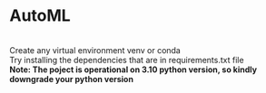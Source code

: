 
<h1>AutoML</h1>
<br>
<para>Create any virtual environment venv or conda</para>
<br>
<para>Try installing the dependencies that are in requirements.txt file</para>
<br>
<para><b>Note: The poject is operational on 3.10 python version, so kindly downgrade your python version</b></para>
